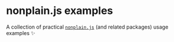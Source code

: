 # nonplain.js examples

A collection of practical [`nonplain.js`](https://github.com/nonplain/nonplain.js) (and related packages) usage examples ✨
